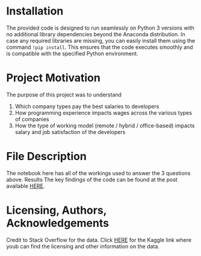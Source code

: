 # Installation
The provided code is designed to run seamlessly on Python 3 versions with no additional library dependencies beyond the Anaconda distribution. In case any required libraries are missing, you can easily install them using the command `!pip install`. This ensures that the code executes smoothly and is compatible with the specified Python environment.

# Project Motivation
The purpose of this project was to understand
1. Which company types pay the best salaries to developers
2. How programming experience impacts wages across the various types of companies
3. How the type of working model (remote / hybrid / office-based) impacts salary and job satisfaction of the developers

# File Description
The notebook here has all of the workings used to answer the 3 questions above.
Results
The key findings of the code can be found at the post available [HERE](https://drive.google.com/file/d/1LTONLF3d7OccDU-ay9l6RuQ6n--QlAJX/view?usp=sharing).

# Licensing, Authors, Acknowledgements
Credit to Stack Overflow for the data. Click [HERE](https://www.kaggle.com/datasets/stackoverflow/so-survey-2017) for the Kaggle link where youb can find the licensing and other information on the data.
